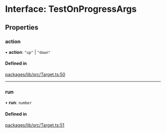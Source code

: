# Interface: TestOnProgressArgs

## Properties

### action

• **action**: ``"up"`` \| ``"down"``

#### Defined in

[packages/lib/src/Target.ts:50](https://github.com/Knaackee/hotmig/blob/26e873a/packages/lib/src/Target.ts#L50)

___

### run

• **run**: `number`

#### Defined in

[packages/lib/src/Target.ts:51](https://github.com/Knaackee/hotmig/blob/26e873a/packages/lib/src/Target.ts#L51)
